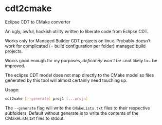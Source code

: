 cdt2cmake
=========

Eclipse CDT to CMake converter

An ugly, awful, hackish utility written to liberate code from Eclipse CDT.

Works only for Managed Builder CDT projects on linux. Probably doesn't work for complicated (= build configuration per folder) managed build projects.

Works good enough for my purposes, _definately won't be_ ~not likely to~ be improved.

The eclipse CDT model does not map directly to the CMake model so files generated by this tool will almost certainly need touching up.


Usage:
```bash
cdt2make [--generate] proj1 [...projn]
```

The `--generate` flag will write the `CMakeLists.txt` files to their respective subfolders. Default without generate is to write the contents of the CMakeLists.txt files to stdout.

